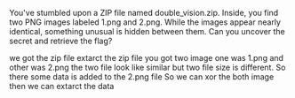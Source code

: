 You've stumbled upon a ZIP file named double_vision.zip. Inside, you find two PNG images labeled 1.png and 2.png. While the images appear nearly identical, something unusual is hidden between them. Can you uncover the secret and retrieve the flag?

we got the zip file extarct the zip file you got two image one was 1.png and other was 2.png the two file look like similar but two file size is different. So there some data is added to the 2.png file  So  we can xor the both image then we can extarct the  data 
